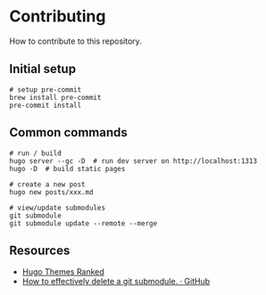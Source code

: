 # Contributing

How to contribute to this repository.

## Initial setup

```
# setup pre-commit
brew install pre-commit
pre-commit install
```

## Common commands

```
# run / build
hugo server --gc -D  # run dev server on http://localhost:1313
hugo -D  # build static pages

# create a new post
hugo new posts/xxx.md

# view/update submodules
git submodule
git submodule update --remote --merge
```

## Resources

- [Hugo Themes Ranked](https://hugoranked.com/)
- [How to effectively delete a git submodule. · GitHub](https://gist.github.com/myusuf3/7f645819ded92bda6677)
